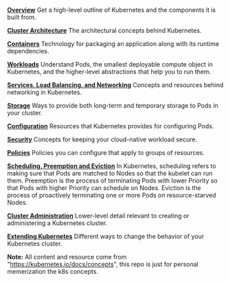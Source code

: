 [**Overview**](./Overview/README.md)
Get a high-level outline of Kubernetes and the components it is built from.

[**Cluster Architecture**]()
The architectural concepts behind Kubernetes.

[**Containers**]()
Technology for packaging an application along with its runtime dependencies.

[**Workloads**]()
Understand Pods, the smallest deployable compute object in Kubernetes, and the higher-level abstractions that help you to run them.

[**Services, Load Balancing, and Networking**](https://github.com/davincizhao/Education/blob/main/CloudComputing/CloudDevOpsEngineer/06_K8S_concepts/Services_LoadBalancing_Networking/README.md)
Concepts and resources behind networking in Kubernetes.

[**Storage**]()
Ways to provide both long-term and temporary storage to Pods in your cluster.

[**Configuration**]()
Resources that Kubernetes provides for configuring Pods.

[**Security**]()
Concepts for keeping your cloud-native workload secure.

[**Policies**]()
Policies you can configure that apply to groups of resources.

[**Scheduling, Preemption and Eviction**]()
In Kubernetes, scheduling refers to making sure that Pods are matched to Nodes so that the kubelet can run them. Preemption is the process of terminating Pods with lower Priority so that Pods with higher Priority can schedule on Nodes. Eviction is the process of proactively terminating one or more Pods on resource-starved Nodes.

[**Cluster Administration**]()
Lower-level detail relevant to creating or administering a Kubernetes cluster.

[**Extending Kubernetes**]()
Different ways to change the behavior of your Kubernetes cluster.

**Note:**
All content and resource come from "https://kubernetes.io/docs/concepts", this repo is just for personal memerization the k8s concepts.



